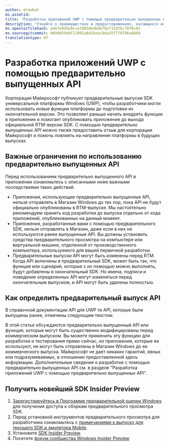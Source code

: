 ```yaml
---
author: drewbat
ms.assetid: 
title: "Разработка приложений UWP с помощью предварительно выпущенных API"
description: "Узнайте о преимуществах и предостережениях, касающихся использования предварительно выпущенных API, включенных в SDK UWP для предварительного просмотра."
ms.openlocfilehash: ede7e8d5e9cce39850edbdb70a715d76c78f0c01
ms.sourcegitcommit: 909d859a0f11981a8d1beac0da35f779786a6889
translationtype: HT
---
```

# <a name="developing-uwp-apps-with-pre-release-apis"></a>Разработка приложений UWP с помощью предварительно выпущенных API

Корпорация Майкрософт публикует предварительные выпуски SDK универсальной платформы Windows (UWP), чтобы разработчики могли использовать новые функции платформы до подготовки их окончательной версии. Это позволяет раньше начать внедрять функции в приложение и помогает опубликовать приложение до выхода официальной RTM-версии SDK. С помощью предварительно выпущенных API можно также предоставить отзыв для корпорации Майкрософт и помочь повлиять на направление платформы в будущих выпусках.

## <a name="important-limitations-on-the-use-of-pre-release-apis"></a>Важные ограничения по использованию предварительно выпущенных API
Перед использованием предварительно выпущенного API в приложении ознакомьтесь с описанными ниже важными последствиями таких действий. 
* Приложения, использующие предварительно выпущенные API, нельзя отправлять в Магазин Windows до тех пор, пока API не будут официально опубликованы в RTM-выпуске. Мы настоятельно рекомендуем хранить код разработки до выпуска отдельно от кода приложений, опубликованных на данный момент. 
* Приложения, разработанные вами с помощью предварительного SDK, нельзя отправлять в Магазин, даже если в них не используются ранее выпущенные API. Вы должны установить средства предварительного просмотра на компьютере или виртуальной машине, отделенной от производственного компьютера, используемого для вашей первичной разработки. 
* Предварительные выпуски API могут быть изменены перед RTM. Когда API включены в предварительный SDK, может быть так, что функция или сценарий, которые с их помощью можно выполнять, будут добавлены в окончательный SDK. Но имена, подписи и поведение определенных API могут изменяться перед окончательным выпуском, и API могут быть удалены полностью. 

## <a name="how-to-identify-a-prerelease-api"></a>Как определить предварительный выпуск API 
В справочной документации API для UWP те API, которые были выпущены ранее, отмечены следующим текстом: 

В этой статье обсуждаются предварительно выпущенный API или функция, которые могут быть существенно модифицированы перед коммерческим выпуском. Вы можете применить эту функцию для разработки и тестирования прямо сейчас, но приложения, которые ее используют, не могут быть отправлены в Магазин Windows до ее коммерческого выпуска. Майкрософт не дает никаких гарантий, явных или подразумеваемых, в отношении предоставленной здесь информации. Дополнительные сведения о разработке с помощью предварительно выпущенных API см. в разделе "Разработка приложений UWP с помощью предварительно выпущенных API". 

## <a name="get-the-latest-sdk-insider-preview"></a>Получить новейший SDK Insider Preview 
1. [Зарегистрируйтесь в Программе предварительной оценки Windows](https://insider.windows.com/) для получения доступа к сборкам предварительного просмотра SDK. 
3. Перед установкой инструментов предварительного просмотра для разработчика ознакомьтесь с [примечаниями к выпуску для текущего SDK и эмулятора Mobile](http://go.microsoft.com/fwlink/?LinkId=829180).
4. Установите [SDK Insider Preview](https://www.microsoft.com/en-us/software-download/windowsinsiderpreviewSDK).
5. Посетите [форум сообщества Windows Insider Preview](http://go.microsoft.com/fwlink/p/?LinkId=507620)
